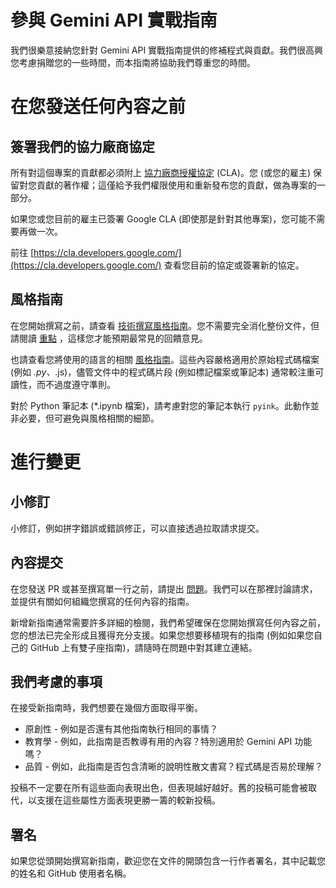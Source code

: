 # 參與 Gemini API 實戰指南

我們很樂意接納您針對 Gemini API 實戰指南提供的修補程式與貢獻。我們很高興您考慮捐贈您的一些時間，而本指南將協助我們尊重您的時間。

# 在您發送任何內容之前

## 簽署我們的協力廠商協定

所有對這個專案的貢獻都必須附上 [協力廠商授權協定](https://cla.developers.google.com/about) (CLA)。您 (或您的雇主) 保留對您貢獻的著作權；這僅給予我們權限使用和重新發布您的貢獻，做為專案的一部分。

如果您或您目前的雇主已簽署 Google CLA (即使那是針對其他專案)，您可能不需要再做一次。

前往 [https://cla.developers.google.com/](https://cla.developers.google.com/) 查看您目前的協定或簽署新的協定。

## 風格指南

在您開始撰寫之前，請查看 [技術撰寫風格指南](https://developers.google.com/style)。您不需要完全消化整份文件，但請閱讀 [重點](https://developers.google.com/style/highlights) ，這樣您才能預期最常見的回饋意見。

也請查看您將使用的語言的相關 [風格指南](https://google.github.io/styleguide/)。這些內容嚴格適用於原始程式碼檔案 (例如 *.py、*.js)，儘管文件中的程式碼片段 (例如標記檔案或筆記本) 通常較注重可讀性，而不過度遵守準則。

對於 Python 筆記本 (*.ipynb 檔案)，請考慮對您的筆記本執行 `pyink`。此動作並非必要，但可避免與風格相關的細節。

# 進行變更

## 小修訂

小修訂，例如拼字錯誤或錯誤修正，可以直接透過拉取請求提交。

## 內容提交

在您發送 PR 或甚至撰寫單一行之前，請提出 [問題](https://github.com/doggy8088/gemini-api-cookbook/issues)。我們可以在那裡討論請求，並提供有關如何組織您撰寫的任何內容的指南。

新增新指南通常需要許多詳細的檢閱，我們希望確保在您開始撰寫任何內容之前，您的想法已完全形成且獲得充分支援。如果您想要移植現有的指南 (例如如果您自己的 GitHub 上有雙子座指南)，請隨時在問題中對其建立連結。

## 我們考慮的事項

在接受新指南時，我們想要在幾個方面取得平衡。

* 原創性 - 例如是否還有其他指南執行相同的事情？
* 教育學 - 例如，此指南是否教導有用的內容？特別適用於 Gemini API 功能嗎？
* 品質 - 例如，此指南是否包含清晰的說明性散文書寫？程式碼是否易於理解？

投稿不一定要在所有這些面向表現出色，但表現越好越好。舊的投稿可能會被取代，以支援在這些屬性方面表現更勝一籌的較新投稿。

## 署名

如果您從頭開始撰寫新指南，歡迎您在文件的開頭包含一行作者署名，其中記載您的姓名和 GitHub 使用者名稱。
